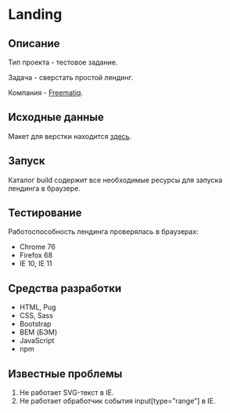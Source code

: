 # Landing

## Описание

Тип проекта - тестовое задание.

Задача - сверстать простой лендинг.

Компания - [Freematiq](https://freematiq.com).

## Исходные данные

Макет для верстки находится [здесь](https://www.figma.com/file/wD6yhyBna9FqCSZzUQqM8T/Landing?node-id=0%3A1).

## Запуск

Каталог build содержит все необходимые ресурсы для запуска лендинга в браузере.

## Тестирование

Работоспособность лендинга проверялась в браузерах:

- Chrome 76
- Firefox 68
- IE 10, IE 11

## Средства разработки

- HTML, Pug
- CSS, Sass
- Bootstrap
- BEM (БЭМ)
- JavaScript
- npm

## Известные проблемы

1. Не работает SVG-текст в IE.
2. Не работает обработчик события input[type="range"] в IE.
